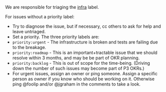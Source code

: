 We are responsible for triaging the [infra](https://github.com/web-platform-tests/wpt/labels/infra) label.

For issues without a priority label:
 * Try to diagnose the issue, but if necessary, cc others to ask for help and leave untriaged.
 * Set a priority. The three priority labels are:
  * `priority:urgent` - The infrastructure is broken and tests are failing due to the breakage.
  * `priority:roadmap` - This is an important+tractable issue that we should resolve within 3 months, and may be be part of OKR planning.
  * `priority:backlog` - This is out of scope for the time-being. (Driving down the number of such issues may become part of P3 OKRs.)
 * For urgent issues, assign an owner or ping someone. Assign a specific person as owner if you know who should be working on it. Otherwise ping @foolip and/or @jgraham in the comments to take a look.
